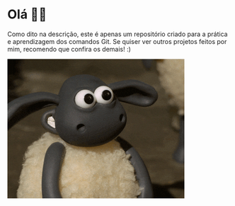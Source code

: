 <h1> Olá 🐱‍👤</h1>
<p> Como dito na descrição, este é apenas um repositório criado para a prática e aprendizagem dos comandos Git.  
Se quiser ver outros projetos feitos por mim, recomendo que confira os demais! :)</p>

[<img src="imgs/joinha.gif" alt= "video/mp4">]("https://github.com/RikeGIT/praticando-git")
